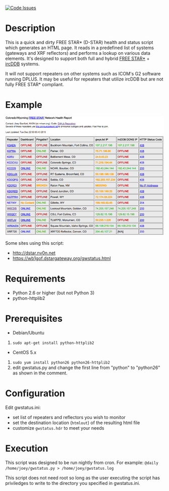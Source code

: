 [![Code Issues](https://www.quantifiedcode.com/api/v1/project/ba02492aeb5041229b85085fdd049e51/badge.svg)](https://www.quantifiedcode.com/app/project/ba02492aeb5041229b85085fdd049e51)

Description
===========

This is a quick and dirty FREE STAR* (D-STAR) health and status script which generates an HTML page. It reads in a predefined list of systems (gateways and XRF reflectors) and performs a lookup on various data elements. It's designed to support both full and hybrid [FREE STAR\*](http://va3uv.com/freestar.htm) + [ircDDB](http://ircddb.net) systems.

It will not support repeaters on other systems such as ICOM's G2 software running DPLUS. It may be useful for repeaters that utilize ircDDB but are not fully FREE STAR* compliant.

Example
=======
![Example Screenshot](https://github.com/RMHAM/dstar-gateway-status/blob/master/screenshot.png)

Some sites using this script:
 * http://dstar.nv0n.net
 * https://wb1gof.dstargateway.org/gwstatus.html

Requirements
============

 * Python 2.6 or higher (but not Python 3)
 * python-httplib2

Prerequisites
=============

 * Debian/Ubuntu
  1. `sudo apt-get install python-httplib2`
 * CentOS 5.x
  1. `sudo yum install python26 python26-httplib2`
  2. edit gwstatus.py and change the first line from "python" to "python26" as shown in the comment.

Configuration
=============
Edit gwstatus.ini:
 * set list of repeaters and reflectors you wish to monitor
 * set the destination location (`htmlout`) of the resulting html file
 * customize `gwstatus.hdr` to meet your needs

Execution
=========
This script was designed to be run nightly from cron. For example: `@daily /home/joey/gwstatus.py > /home/joey/gwstatus.log`

This script does not need root so long as the user executing the script has priviledges to write to the directory you specified in gwstatus.ini.
